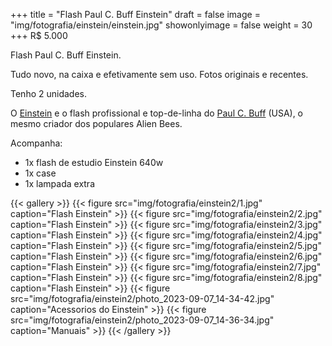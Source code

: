 +++
title = "Flash Paul C. Buff Einstein"
draft = false
image = "img/fotografia/einstein/einstein.jpg"
showonlyimage = false
weight = 30
+++
<span class="price">R$ 5.000</span>

Flash Paul C. Buff Einstein.
<!--more-->

Tudo novo, na caixa e efetivamente sem uso. Fotos originais e recentes.

Tenho 2 unidades.

O [Einstein](https://www.paulcbuff.com/Flash-Units/Einstein/Einstein-Flash-Unit.html) e o flash profissional e top-de-linha do [Paul C. Buff](https://www.paulcbuff.com) (USA), o mesmo criador dos populares Alien Bees. 

Acompanha:

- 1x flash de estudio Einstein 640w
- 1x case
- 1x lampada extra

{{< gallery >}}
{{< figure src="img/fotografia/einstein2/1.jpg" caption="Flash Einstein" >}}
{{< figure src="img/fotografia/einstein2/2.jpg" caption="Flash Einstein" >}}
{{< figure src="img/fotografia/einstein2/3.jpg" caption="Flash Einstein" >}}
{{< figure src="img/fotografia/einstein2/4.jpg" caption="Flash Einstein" >}}
{{< figure src="img/fotografia/einstein2/5.jpg" caption="Flash Einstein" >}}
{{< figure src="img/fotografia/einstein2/6.jpg" caption="Flash Einstein" >}}
{{< figure src="img/fotografia/einstein2/7.jpg" caption="Flash Einstein" >}}
{{< figure src="img/fotografia/einstein2/8.jpg" caption="Flash Einstein" >}}
{{< figure src="img/fotografia/einstein2/photo_2023-09-07_14-34-42.jpg" caption="Acessorios do  Einstein" >}}
{{< figure src="img/fotografia/einstein2/photo_2023-09-07_14-36-34.jpg" caption="Manuais" >}}
{{< /gallery >}}


